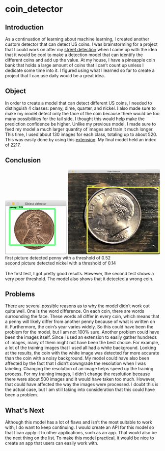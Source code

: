 # coin_detector

## Introduction

As a continuation of learning about machine learning, I created another custom detector that can detect US coins. I was brainstorming for a project that I could work on after my [street detection](https://github.com/holyjen123/object_detection.git) when I came up with the idea that it would be cool to make a detection model that can identify the different coins and add up the value. At my house, I have a pineapple coin bank that holds a large amount of coins that I can’t count up unless I dedicate some time into it. I figured using what I learned so far to create a project that I can use daily would be a great idea. 

## Object

In order to create a model that can detect different US coins, I needed to distinguish 4 classes: penny, dime, quarter, and nickel. I also made sure to make my model detect only the face of the coin because there would be too many possibilities for the tail side. I thought this would help make the prediction confidence be higher. 
Unlike my previous model, I made sure to feed my model a much larger quantity of images and train it much longer. This time, I used about 130 images for each class, totaling up to about 520. This was easily done by using this [extension](https://download-all-images.mobilefirst.me/). My final model held an index of 2217. 

## Conclusion

<img src="https://github.com/holyjen123/coin_detector/blob/master/readme_images/penny.png" alt="penny" width="200" height="175">
<img src="https://github.com/holyjen123/coin_detector/blob/master/readme_images/quarter.png" alt="quarter" width="300" height="275">
first picture detected penny with a threshold of 0.52 
<br>
second picture detected nickel with a threshold of 0.14
<br>
<br>
The first test, I got pretty good results. However, the second test shows a very poor threshold. The model also shows that it detected a wrong coin. 

## Problems

There are several possible reasons as to why the model didn’t work out quite well. One is the word difference. On each coin, there are words surrounding the face. These words all differ in every coin, which means that a penny will likely differ from another penny because of what is written on it. Furthermore, the coin’s year varies widely. So this could have been the problem for the model, but I am not 100% sure. 
Another problem could have been the images itself. Since I used an extension to easily gather hundreds of images, many of them might not have been the best choice. For example, a lot of the training images that I used all had a white background. Looking at the results, the coin with the white image was detected far more accurate than the coin with a noisy background. 
My model could have also been affected by the fact that I didn’t downgrade the resolution when I was labeling. Changing the resolution of an image helps speed up the training process. For my training images, I didn’t change the resolution because there were about 500 images and it would have taken too much. However, that could have affected the way the images were processed. I doubt this is the actual case, but I am still taking into consideration that this could have been a problem. 

## What's Next

Although this model has a lot of flaws and isn’t the most suitable to work with, I do want to keep continuing. I would create an API for this model so that I can apply it to other applications, such as an app. That would also be the next thing on the list. To make this model practical, it would be nice to create an app that users can easily work with. 

